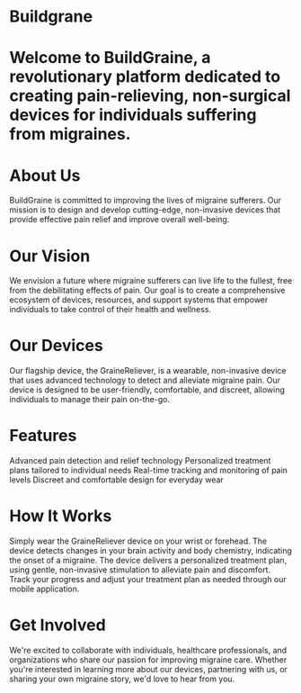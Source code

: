 # Buildgrane
# Welcome to BuildGraine, a revolutionary platform dedicated to creating pain-relieving, non-surgical devices for individuals suffering from migraines.
# About Us
BuildGraine is committed to improving the lives of migraine sufferers. Our mission is to design and develop cutting-edge, non-invasive devices that provide effective pain relief and improve overall well-being.
# Our Vision
We envision a future where migraine sufferers can live life to the fullest, free from the debilitating effects of pain. Our goal is to create a comprehensive ecosystem of devices, resources, and support systems that empower individuals to take control of their health and wellness.
# Our Devices
Our flagship device, the GraineReliever, is a wearable, non-invasive device that uses advanced technology to detect and alleviate migraine pain. Our device is designed to be user-friendly, comfortable, and discreet, allowing individuals to manage their pain on-the-go.

# Features
Advanced pain detection and relief technology
Personalized treatment plans tailored to individual needs
Real-time tracking and monitoring of pain levels
Discreet and comfortable design for everyday wear
# How It Works
Simply wear the GraineReliever device on your wrist or forehead.
The device detects changes in your brain activity and body chemistry, indicating the onset of a migraine.
The device delivers a personalized treatment plan, using gentle, non-invasive stimulation to alleviate pain and discomfort.
Track your progress and adjust your treatment plan as needed through our mobile application.
# Get Involved
We're excited to collaborate with individuals, healthcare professionals, and organizations who share our passion for improving migraine care. Whether you're interested in learning more about our devices, partnering with us, or sharing your own migraine story, we'd love to hear from you.
